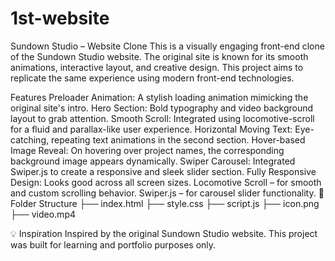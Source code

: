 # 1st-website
Sundown Studio – Website Clone This is a visually engaging front-end clone of the Sundown Studio website. The original site is known for its smooth animations, interactive layout, and creative design. This project aims to replicate the same experience using modern front-end technologies. 

Features
Preloader Animation: A stylish loading animation mimicking the original site's intro.
Hero Section: Bold typography and video background layout to grab attention.
Smooth Scroll: Integrated using locomotive-scroll for a fluid and parallax-like user experience.
Horizontal Moving Text: Eye-catching, repeating text animations in the second section.
Hover-based Image Reveal: On hovering over project names, the corresponding background image appears dynamically.
Swiper Carousel: Integrated Swiper.js to create a responsive and sleek slider section.
Fully Responsive Design: Looks good across all screen sizes.
Locomotive Scroll – for smooth and custom scrolling behavior.
Swiper.js – for carousel slider functionality.
📁 Folder Structure
├── index.html
├── style.css
├── script.js
├── icon.png
├── video.mp4

💡 Inspiration
Inspired by the original Sundown Studio website. This project was built for learning and portfolio purposes only.

